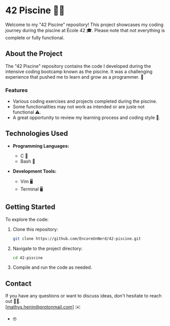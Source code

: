 # 42 Piscine 🏊‍♂️

Welcome to my "42 Piscine" repository! This project showcases my coding journey during the piscine at École 42 🎓. Please note that not everything is complete or fully functional.

## About the Project

The "42 Piscine" repository contains the code I developed during the intensive coding bootcamp known as the piscine. It was a challenging experience that pushed me to learn and grow as a programmer. 🌱

### Features

- Various coding exercises and projects completed during the piscine.
- Some functionalities may not work as intended or are juste not functional ⚠️.
- A great opportunity to review my learning process and coding style 📖.

## Technologies Used

- **Programming Languages:**
  - C 💚
  - Bash 🐚

- **Development Tools:**
  - Vim 🖥️
  - Terminal 🖥️

## Getting Started

To explore the code:

1. Clone this repository:
   ```bash
   git clone https://github.com/EncoreUnNerd/42-piscine.git
   ```
2. Navigate to the project directory:
   ```bash
   cd 42-piscine
   ```
3. Compile and run the code as needed.

## Contact

If you have any questions or want to discuss ideas, don't hesitate to reach out 📩🤝.  
[mathys.henin@protonmail.com] ✉️

- 🤓
